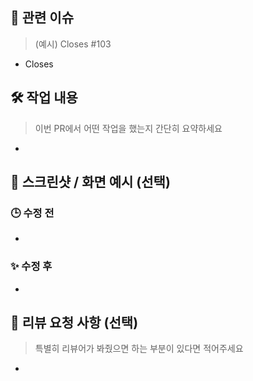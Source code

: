 ## 🔖 관련 이슈
> (예시) Closes #103
- Closes

## 🛠️ 작업 내용
> 이번 PR에서 어떤 작업을 했는지 간단히 요약하세요
-

## 🎨 스크린샷 / 화면 예시 (선택)
### 🕒 수정 전

-

### ✨ 수정 후

-

## 👀 리뷰 요청 사항 (선택)
> 특별히 리뷰어가 봐줬으면 하는 부분이 있다면 적어주세요
- 
